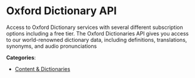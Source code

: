 # Oxford Dictionary API

Access to Oxford Dictionary services with several different subscription options including a free tier. The Oxford Dictionaries API gives you access to our world-renowned dictionary data, including definitions, translations, synonyms, and audio pronunciations

**Categories**:

- [Content & Dictionaries](https://github/apis-list/apis-list#content-and-dictionaries)






